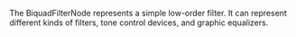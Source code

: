 The BiquadFilterNode represents a simple low-order filter. It can represent different kinds of filters, tone control devices, and graphic equalizers.
